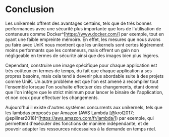 # Conclusion

Les unikernels offrent des avantages certains, tels que de très bonnes
performances avec une sécurité plus importante que lors de l'utilisation de
conteneurs comme Docker^[<https://www.docker.com/>] par exemple, tout en ayant
une faible empreinte mémoire. En effet, les mesures que nous avons pu faire avec
UniK nous montrent que les unikernels sont certes légèrement moins performants
que les conteneurs, mais offrent un gain non négligeable en termes de sécurité
ainsi que des images bien plus légères.

Cependant, construire une image spécifique pour chaque application est très
coûteux en termes de temps, du fait que chaque application a ses propres besoins,
mais cela tend à devenir plus abordable suite à des projets comme UniK. Un autre
problème est que l'on est amené à recompiler tout l'ensemble lorsque l'on
souhaite effectuer des changements, étant donné que l'on intègre que le strict
minimum pour lancer le binaire de l'application, et non ceux pour effectuer les
changements.

Aujourd'hui il existe d'autres systèmes concurrents aux unikernels, tels que les
lambdas proposés par Amazon (AWS Lambda [@krol2017;
@spillner2018]^[<https://aws.amazon.com/fr/lambda/>]) par exemple, qui
permettent d'exécuter des fonctions de manière indépendante, et de pouvoir
adapter les ressources nécessaires à la demande en temps réel.
